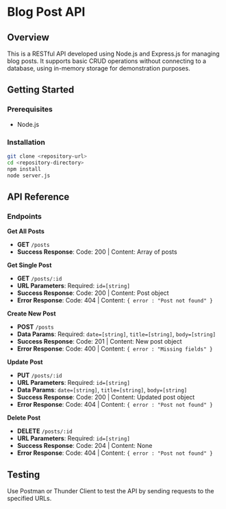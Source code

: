 
# Blog Post API

## Overview
This is a RESTful API developed using Node.js and Express.js for managing blog posts. It supports basic CRUD operations without connecting to a database, using in-memory storage for demonstration purposes.

## Getting Started

### Prerequisites
- Node.js

### Installation
```bash
git clone <repository-url>
cd <repository-directory>
npm install
node server.js
```

## API Reference

### Endpoints

**Get All Posts**
- **GET** `/posts`
- **Success Response**: Code: 200 | Content: Array of posts

**Get Single Post**
- **GET** `/posts/:id`
- **URL Parameters**: Required: `id=[string]`
- **Success Response**: Code: 200 | Content: Post object
- **Error Response**: Code: 404 | Content: `{ error : "Post not found" }`

**Create New Post**
- **POST** `/posts`
- **Data Params**: Required: `date=[string]`, `title=[string]`, `body=[string]`
- **Success Response**: Code: 201 | Content: New post object
- **Error Response**: Code: 400 | Content: `{ error : "Missing fields" }`

**Update Post**
- **PUT** `/posts/:id`
- **URL Parameters**: Required: `id=[string]`
- **Data Params**: `date=[string]`, `title=[string]`, `body=[string]`
- **Success Response**: Code: 200 | Content: Updated post object
- **Error Response**: Code: 404 | Content: `{ error : "Post not found" }`

**Delete Post**
- **DELETE** `/posts/:id`
- **URL Parameters**: Required: `id=[string]`
- **Success Response**: Code: 204 | Content: None
- **Error Response**: Code: 404 | Content: `{ error : "Post not found" }`

## Testing
Use Postman or Thunder Client to test the API by sending requests to the specified URLs.
